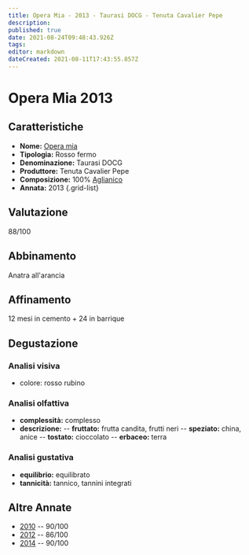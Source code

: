 ```yaml
---
title: Opera Mia - 2013 - Taurasi DOCG - Tenuta Cavalier Pepe
description: 
published: true
date: 2021-08-24T09:48:43.926Z
tags: 
editor: markdown
dateCreated: 2021-08-11T17:43:55.857Z
---
```


# Opera Mia 2013

## Caratteristiche
- **Nome:** [Opera mia](/vini/Italia/Campania/Cavalier-Pepe/Opera-mia/scheda-globale)  
- **Tipologia:** Rosso fermo
- **Denominazione:** Taurasi DOCG 
- **Produttore:** Tenuta Cavalier Pepe 
- **Composizione:** 100% [Aglianico](/vitigni/bacca-nera/aglianico)
- **Annata:** 2013
{.grid-list}

## Valutazione

<span class="valutazione">88/100</span>

## Abbinamento
Anatra all'arancia

## Affinamento
12 mesi in cemento + 24 in barrique

## Degustazione

### Analisi visiva
- colore: rosso rubino

### Analisi olfattiva
- **complessità:** complesso
- **descrizione:** 
-- **fruttato:** frutta candita, frutti neri 
-- **speziato:** china, anice 
-- **tostato:** cioccolato 
-- **erbaceo:** terra

### Analisi gustativa
- **equilibrio:** equilibrato
- **tannicità:** tannico, tannini integrati


## Altre Annate
- [2010](/vini/Italia/Campania/Cavalier-Pepe/Opera-mia/2010) -- 90/100
- [2012](/vini/Italia/Campania/Cavalier-Pepe/Opera-mia/2012) -- 86/100
- [2014](/vini/Italia/Campania/Cavalier-Pepe/Opera-mia/2014) -- 90/100

 